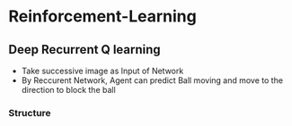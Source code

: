 # Reinforcement-Learning

## Deep Recurrent Q learning
 - Take successive image as Input of Network
 - By Reccurent Network, Agent can predict Ball moving and move to the direction to block the ball
 
 ### Structure
